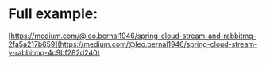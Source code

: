 # Full example:

[https://medium.com/@leo.bernal1946/spring-cloud-stream-and-rabbitmq-2fa5a217b659](https://medium.com/@leo.bernal1946/spring-cloud-stream-y-rabbitmq-4c9bf282d240)
